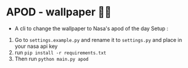 # APOD - wallpaper 👩‍🚀

- A cli to change the wallpaper to Nasa's apod of the day
  Setup :

1. Go to `settings.example.py` and rename it to `settings.py` and place in your nasa api key
2. run `pip install -r requirements.txt`
3. Then run `python main.py apod`
